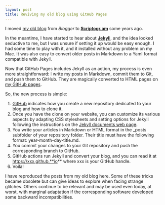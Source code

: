 ```yaml
---
layout: post
title: Reviving my old blog using GitHub Pages
---
```

I moved [my old blog](https://yildizoglu.blogspot.fr) from _Blogger_ to **[Scriptogr.am](http://scriptogr.am/)** some years ago.

In the meantime, I have started to hear about **[Jekyll](https://jekyllrb.com/)**, and the idea looked seductive to me, but I was unsure if setting it up would be easy enough. I had some time to play with it, and it installed without any problem on my Mac. It was also easy to convert older posts in Markdown to a Yaml format compatible with Jekyll. 

Now that GitHub Pages includes Jekyll as an action, my process is even more straightforward: I write my posts in Markdown, commit them to Git, and push them to GitHub. They are magically converted to HTML pages on [my GitHub pages](https://myildi.github.io).

So, the new process is simple:
1. [GitHub](https://pages.github.com) indicates how you create a new repository dedicated to your blog and how to clone it.
2. Once you have the clone on your website, you can customize its various aspects by adapting CSS stylesheets and setting options for Jekyll following the instructions on the [Jekyll documents web page](https://jekyllrb.com/docs/).
3. You write your articles in Markdown or HTML format in the _posts subfolder of your repository folder. Their title must have the following format: year-month-day-title.md.
4. You commit your changes to your Git repository and push the corresponding branch to GitHub.
5. GitHub actions run Jekyll and convert your blog, and you can read it at https://xxx.github.**io** where xxx is your GitHub handle.
6. Voilà!

I have reproduced the posts from my old blog here. Some of these tricks became obsolete but can give ideas to explore when facing strange glitches. Others continue to be relevant and may be used even today, at worst, with marginal adaptation if the corresponding software developed some backward incompatibilities.